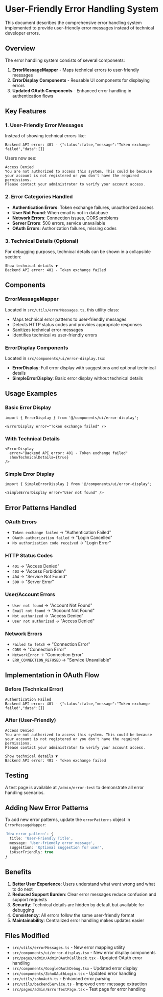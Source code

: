 # User-Friendly Error Handling System

This document describes the comprehensive error handling system implemented to provide user-friendly error messages instead of technical developer errors.

## Overview

The error handling system consists of several components:

1. **ErrorMessageMapper** - Maps technical errors to user-friendly messages
2. **ErrorDisplay Components** - Reusable UI components for displaying errors
3. **Updated OAuth Components** - Enhanced error handling in authentication flows

## Key Features

### 1. User-Friendly Error Messages

Instead of showing technical errors like:
```
Backend API error: 401 - {"status":false,"message":"Token exchange failed","data":[]}
```

Users now see:
```
Access Denied
You are not authorized to access this system. This could be because your account is not registered or you don't have the required permissions.
Please contact your administrator to verify your account access.
```

### 2. Error Categories Handled

- **Authentication Errors**: Token exchange failures, unauthorized access
- **User Not Found**: When email is not in database
- **Network Errors**: Connection issues, CORS problems
- **Server Errors**: 500 errors, service unavailable
- **OAuth Errors**: Authorization failures, missing codes

### 3. Technical Details (Optional)

For debugging purposes, technical details can be shown in a collapsible section:
```
Show technical details ▼
Backend API error: 401 - Token exchange failed
```

## Components

### ErrorMessageMapper

Located in `src/utils/errorMessages.ts`, this utility class:

- Maps technical error patterns to user-friendly messages
- Detects HTTP status codes and provides appropriate responses
- Sanitizes technical error messages
- Identifies technical vs user-friendly errors

### ErrorDisplay Components

Located in `src/components/ui/error-display.tsx`:

- **ErrorDisplay**: Full error display with suggestions and optional technical details
- **SimpleErrorDisplay**: Basic error display without technical details

## Usage Examples

### Basic Error Display

```tsx
import { ErrorDisplay } from '@/components/ui/error-display';

<ErrorDisplay error="Token exchange failed" />
```

### With Technical Details

```tsx
<ErrorDisplay 
  error="Backend API error: 401 - Token exchange failed" 
  showTechnicalDetails={true}
/>
```

### Simple Error Display

```tsx
import { SimpleErrorDisplay } from '@/components/ui/error-display';

<SimpleErrorDisplay error="User not found" />
```

## Error Patterns Handled

### OAuth Errors
- `Token exchange failed` → "Authentication Failed"
- `OAuth authorization failed` → "Login Cancelled"
- `No authorization code received` → "Login Error"

### HTTP Status Codes
- `401` → "Access Denied"
- `403` → "Access Forbidden"
- `404` → "Service Not Found"
- `500` → "Server Error"

### User/Account Errors
- `User not found` → "Account Not Found"
- `Email not found` → "Account Not Found"
- `Not authorized` → "Access Denied"
- `User not authorized` → "Access Denied"

### Network Errors
- `Failed to fetch` → "Connection Error"
- `CORS` → "Connection Error"
- `NetworkError` → "Connection Error"
- `ERR_CONNECTION_REFUSED` → "Service Unavailable"

## Implementation in OAuth Flow

### Before (Technical Error)
```
Authentication Failed
Backend API error: 401 - {"status":false,"message":"Token exchange failed","data":[]}
```

### After (User-Friendly)
```
Access Denied
You are not authorized to access this system. This could be because your account is not registered or you don't have the required permissions.
Please contact your administrator to verify your account access.

Show technical details ▼
Backend API error: 401 - Token exchange failed
```

## Testing

A test page is available at `/admin/error-test` to demonstrate all error handling scenarios.

## Adding New Error Patterns

To add new error patterns, update the `errorPatterns` object in `ErrorMessageMapper`:

```typescript
'New error pattern': {
  title: 'User-Friendly Title',
  message: 'User-friendly error message',
  suggestion: 'Optional suggestion for user',
  isUserFriendly: true
}
```

## Benefits

1. **Better User Experience**: Users understand what went wrong and what to do next
2. **Reduced Support Burden**: Clear error messages reduce confusion and support requests
3. **Security**: Technical details are hidden by default but available for debugging
4. **Consistency**: All errors follow the same user-friendly format
5. **Maintainability**: Centralized error handling makes updates easier

## Files Modified

- `src/utils/errorMessages.ts` - New error mapping utility
- `src/components/ui/error-display.tsx` - New error display components
- `src/pages/admin/AdminOAuthCallback.tsx` - Updated OAuth error handling
- `src/components/GoogleOAuthDebug.tsx` - Updated error display
- `src/components/ZohoOAuthLogin.tsx` - Updated error handling
- `src/utils/zohoAuth.ts` - Enhanced error parsing
- `src/utils/backendService.ts` - Improved error message extraction
- `src/pages/admin/ErrorTestPage.tsx` - Test page for error handling 